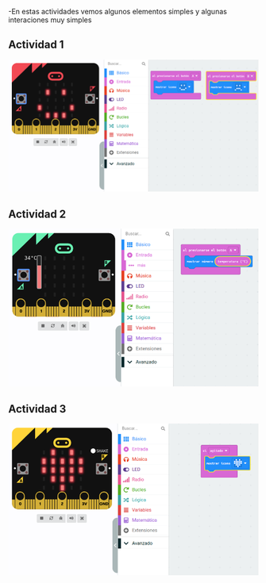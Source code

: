 -En estas actividades vemos algunos elementos simples y algunas interaciones muy simples

## Actividad 1

![image text](actividad1_entrada.png)

## Actividad 2

![image text](actividad2_entrada.png)

## Actividad 3

![image text](actividad3_entrada.png)
